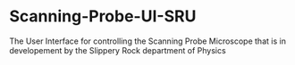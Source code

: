 # Scanning-Probe-UI-SRU
The User Interface for controlling the Scanning Probe Microscope that is in developement by the Slippery Rock department of Physics
